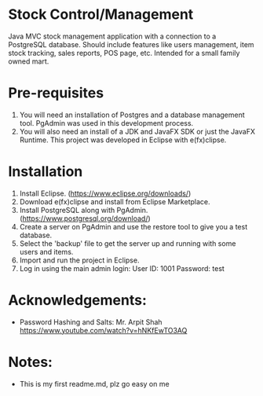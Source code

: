 # Stock Control/Management
  Java MVC stock management application with a connection to a PostgreSQL database. Should include features like users management, item stock tracking, sales reports, POS page, etc. Intended for a small family owned mart.
  
# Pre-requisites
  1. You will need an installation of Postgres and a database management tool. PgAdmin was used in this development process.
  2. You will also need an install of a JDK and JavaFX SDK or just the JavaFX Runtime. This project was developed in Eclipse with e(fx)clipse.

# Installation
  1. Install Eclipse. (https://www.eclipse.org/downloads/)
  2. Download e(fx)clipse and install from Eclipse Marketplace.
  3. Install PostgreSQL along with PgAdmin. (https://www.postgresql.org/download/)
  4. Create a server on PgAdmin and use the restore tool to give you a test database.
  5. Select the 'backup' file to get the server up and running with some users and items.
  6. Import and run the project in Eclipse.
  7. Log in using the main admin login: User ID: 1001 Password: test
 
# Acknowledgements:
  - Password Hashing and Salts: Mr. Arpit Shah https://www.youtube.com/watch?v=hNKfEwTO3AQ
  
# Notes:
  - This is my first readme.md, plz go easy on me
